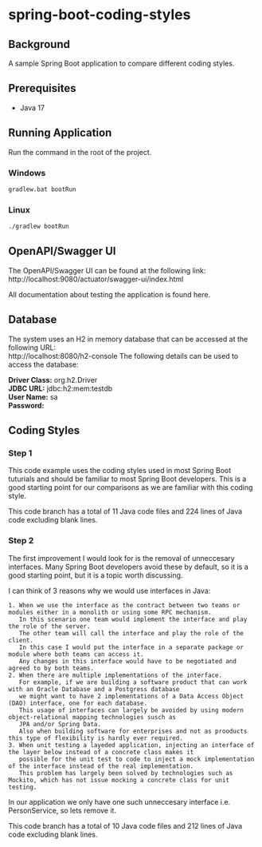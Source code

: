 # spring-boot-coding-styles

## Background
A sample Spring Boot application to compare different coding styles.

## Prerequisites
- Java 17

## Running Application
Run the command in the root of the project.
### Windows
```bash
gradlew.bat bootRun
 ```
### Linux
```bash
./gradlew bootRun
```

## OpenAPI/Swagger UI
The OpenAPI/Swagger UI can be found at the following link:
http://localhost:9080/actuator/swagger-ui/index.html

All documentation about testing the application is found here.

## Database
The system uses an H2 in memory database that can be accessed at the following URL:  
http://localhost:8080/h2-console
The following details can be used to access the database:

**Driver Class:** org.h2.Driver  
**JDBC URL:** jdbc:h2:mem:testdb  
**User Name:** sa  
**Password:** 

## Coding Styles

### Step 1

This code example uses the coding styles used in most Spring Boot tuturials and should be familiar to most Spring Boot developers. 
This is a good starting point for our comparisons as we are familiar with this coding style.

This code branch has a total of 11 Java code files and 224 lines of Java code excluding blank lines.

### Step 2

The first improvement I would look for is the removal of unneccesary interfaces.
Many Spring Boot developers avoid these by default, so it is a good starting point, but it is a topic worth discussing.

I can think of 3 reasons why we would use interfaces in Java:

    1. When we use the interface as the contract between two teams or modules either in a monolith or using some RPC mechanism.
       In this scenario one team would implement the interface and play the role of the server.
       The other team will call the interface and play the role of the client.
       In this case I would put the interface in a separate package or module where both teams can access it.
       Any changes in this interface would have to be negotiated and agreed to by both teams.
    2. When there are multiple implementations of the interface.
       For example, if we are building a software product that can work with an Oracle Database and a Postgress database
       we might want to have 2 implementations of a Data Access Object (DAO) interface, one for each database.
       This usage of interfaces can largely be avoided by using modern object-relational mapping technologies susch as
       JPA and/or Spring Data.
       Also when building software for enterprises and not as prooducts this type of flexibility is hardly ever required.
    3. When unit testing a layeded application, injecting an interface of the layer below instead of a concrete class makes it
       possible for the unit test to code to inject a mock implementation of the interface instead of the real implementation.
       This problem has largely been solved by technologies such as Mockito, which has not issue mocking a concrete class for unit testing.

In our application we only have one such unneccesary interface i.e. PersonService, so lets remove it.

This code branch has a total of 10 Java code files and 212 lines of Java code excluding blank lines.